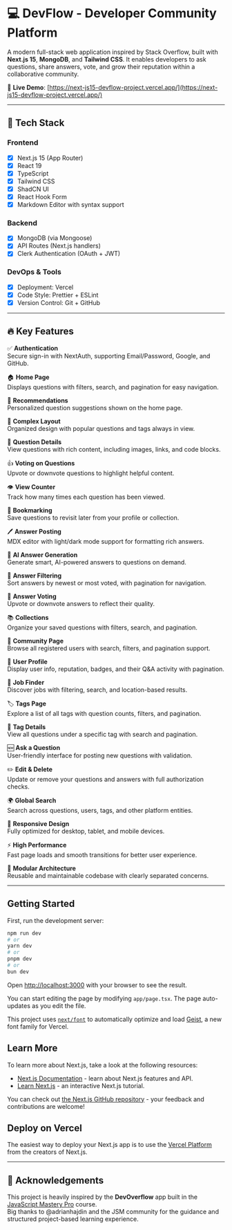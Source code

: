 # 💻 DevFlow - Developer Community Platform

A modern full-stack web application inspired by Stack Overflow, built with **Next.js 15**, **MongoDB**, and **Tailwind CSS**. It enables developers to ask questions, share answers, vote, and grow their reputation within a collaborative community.

🔗 **Live Demo**: [https://next-js15-devflow-project.vercel.app/](https://next-js15-devflow-project.vercel.app/)

---

## 🧰 Tech Stack

### Frontend
- [x] Next.js 15 (App Router)
- [x] React 19
- [x] TypeScript
- [x] Tailwind CSS
- [x] ShadCN UI
- [x] React Hook Form
- [x] Markdown Editor with syntax support

### Backend
- [x] MongoDB (via Mongoose)
- [x] API Routes (Next.js handlers)
- [x] Clerk Authentication (OAuth + JWT)

### DevOps & Tools
- [x] Deployment: Vercel
- [x] Code Style: Prettier + ESLint
- [x] Version Control: Git + GitHub

---

## 🔥 Key Features

✅ **Authentication**  
Secure sign-in with NextAuth, supporting Email/Password, Google, and GitHub.

🏠 **Home Page**  
Displays questions with filters, search, and pagination for easy navigation.

🎯 **Recommendations**  
Personalized question suggestions shown on the home page.

📐 **Complex Layout**  
Organized design with popular questions and tags always in view.

📝 **Question Details**  
View questions with rich content, including images, links, and code blocks.

👍 **Voting on Questions**  
Upvote or downvote questions to highlight helpful content.

👁️ **View Counter**  
Track how many times each question has been viewed.

🔖 **Bookmarking**  
Save questions to revisit later from your profile or collection.

🖊️ **Answer Posting**  
MDX editor with light/dark mode support for formatting rich answers.

🤖 **AI Answer Generation**  
Generate smart, AI-powered answers to questions on demand.

🔽 **Answer Filtering**  
Sort answers by newest or most voted, with pagination for navigation.

🔼 **Answer Voting**  
Upvote or downvote answers to reflect their quality.

📚 **Collections**  
Organize your saved questions with filters, search, and pagination.

👥 **Community Page**  
Browse all registered users with search, filters, and pagination support.

🙋 **User Profile**  
Display user info, reputation, badges, and their Q&A activity with pagination.

💼 **Job Finder**  
Discover jobs with filtering, search, and location-based results.

🏷️ **Tags Page**  
Explore a list of all tags with question counts, filters, and pagination.

🔖 **Tag Details**  
View all questions under a specific tag with search and pagination.

🆕 **Ask a Question**  
User-friendly interface for posting new questions with validation.

✏️ **Edit & Delete**  
Update or remove your questions and answers with full authorization checks.

🌍 **Global Search**  
Search across questions, users, tags, and other platform entities.

📱 **Responsive Design**  
Fully optimized for desktop, tablet, and mobile devices.

⚡ **High Performance**  
Fast page loads and smooth transitions for better user experience.

🧱 **Modular Architecture**  
Reusable and maintainable codebase with clearly separated concerns.

---

## Getting Started

First, run the development server:

```bash
npm run dev
# or
yarn dev
# or
pnpm dev
# or
bun dev
```

Open [http://localhost:3000](http://localhost:3000) with your browser to see the result.

You can start editing the page by modifying `app/page.tsx`. The page auto-updates as you edit the file.

This project uses [`next/font`](https://nextjs.org/docs/app/building-your-application/optimizing/fonts) to automatically optimize and load [Geist](https://vercel.com/font), a new font family for Vercel.

## Learn More

To learn more about Next.js, take a look at the following resources:

- [Next.js Documentation](https://nextjs.org/docs) - learn about Next.js features and API.
- [Learn Next.js](https://nextjs.org/learn) - an interactive Next.js tutorial.

You can check out [the Next.js GitHub repository](https://github.com/vercel/next.js) - your feedback and contributions are welcome!

## Deploy on Vercel

The easiest way to deploy your Next.js app is to use the [Vercel Platform](https://vercel.com/new?utm_medium=default-template&filter=next.js&utm_source=create-next-app&utm_campaign=create-next-app-readme) from the creators of Next.js.

---

## 🙌 Acknowledgements

This project is heavily inspired by the **DevOverflow** app built in the  
[JavaScript Mastery Pro](https://www.jsmastery.pro/) course.  
Big thanks to @adrianhajdin and the JSM community for the guidance and structured project-based learning experience.

